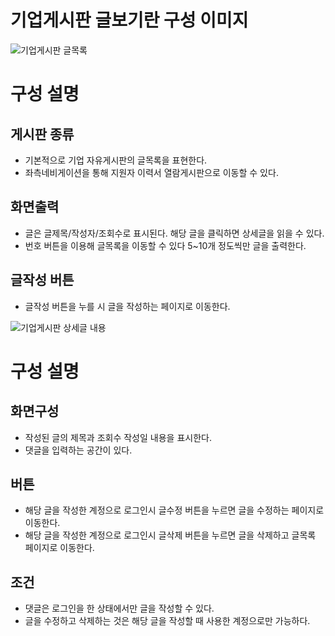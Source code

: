 # 기업게시판 글보기란 구성 이미지

![기업게시판 글목록](https://github.com/yyujjin/jjob-korea/assets/166809120/b81e909b-9652-4acd-ab61-7c2b3088fe02)
# 구성 설명
## 게시판 종류

- 기본적으로 기업 자유게시판의 글목록을 표현한다.
- 좌측네비게이션을 통해 지원자 이력서 열람게시판으로 이동할 수 있다.
  
## 화면출력
- 글은 글제목/작성자/조회수로 표시된다. 해당 글을 클릭하면 상세글을 읽을 수 있다.
- 번호 버튼을 이용해 글목록을 이동할 수 있다 5~10개 정도씩만 글을 출력한다.

## 글작성 버튼
- 글작성 버튼을 누를 시 글을 작성하는 페이지로 이동한다.

![기업게시판 상세글 내용](https://github.com/yyujjin/jjob-korea/assets/166809120/292e8a5b-8150-468a-b17f-c27ccde2bc0c)

# 구성 설명

## 화면구성
- 작성된 글의 제목과 조회수 작성일 내용을 표시한다.
- 댓글을 입력하는 공간이 있다.
  
## 버튼
- 해당 글을 작성한 계정으로 로그인시 글수정 버튼을 누르면 글을 수정하는 페이지로 이동한다.
- 해당 글을 작성한 계정으로 로그인시 글삭제 버튼을 누르면 글을 삭제하고  글목록 페이지로 이동한다.

## 조건
- 댓글은 로그인을 한 상태에서만 글을 작성할 수 있다.
- 글을 수정하고 삭제하는 것은 해당 글을 작성할 때 사용한 계정으로만 가능하다.






